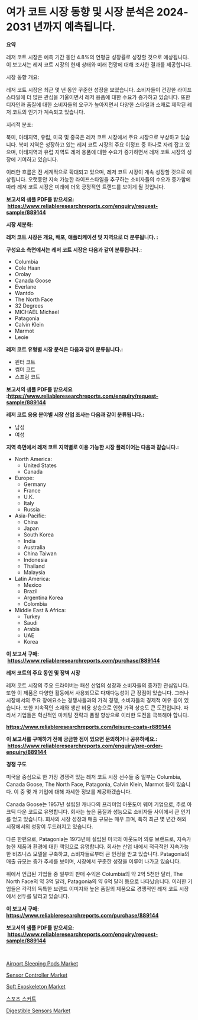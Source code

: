 <p><h1>여가 코트 시장 동향 및 시장 분석은 2024-2031 년까지 예측됩니다.</h1></p><p><strong>요약</strong></p>
<p><p>레저 코트 시장은 예측 기간 동안 4.8%의 연평균 성장률로 성장할 것으로 예상됩니다. 이 보고서는 레저 코트 시장의 현재 상태와 미래 전망에 대해 조사한 결과를 제공합니다. </p><p>시장 동향 개요:</p><p>레저 코트 시장은 최근 몇 년 동안 꾸준한 성장을 보였습니다. 소비자들이 건강한 라이프스타일에 더 많은 관심을 기울이면서 레저 용품에 대한 수요가 증가하고 있습니다. 또한 디자인과 품질에 대한 소비자들의 요구가 높아지면서 다양한 스타일과 소재로 제작된 레저 코트의 인기가 계속되고 있습니다.</p><p>지리적 분포:</p><p>북미, 아태지역, 유럽, 미국 및 중국은 레저 코트 시장에서 주요 시장으로 부상하고 있습니다. 북미 지역은 성장하고 있는 레저 코트 시장의 주요 이정표 중 하나로 자리 잡고 있으며, 아태지역과 유럽 지역도 레저 용품에 대한 수요가 증가하면서 레저 코트 시장의 성장에 기여하고 있습니다.</p><p>이러한 흐름은 전 세계적으로 확대되고 있으며, 레저 코트 시장이 계속 성장할 것으로 예상됩니다. 오랫동안 지속 가능한 라이프스타일을 추구하는 소비자들의 수요가 증가함에 따라 레저 코트 시장은 미래에 더욱 긍정적인 트랜드를 보이게 될 것입니다.</p></p>
<p><strong>보고서의 샘플 PDF를 받으세요: &nbsp;<a href="https://www.reliableresearchreports.com/enquiry/request-sample/889144">https://www.reliableresearchreports.com/enquiry/request-sample/889144</a></strong></p>
<p><strong>시장 세분화:</strong></p>
<p><strong> 레저 코트 시장은 개요, 배포, 애플리케이션 및 지역으로 더 분류됩니다. :</strong></p>
<p><strong>구성요소 측면에서는 레저 코트 시장은 다음과 같이 분류됩니다.:</strong></p>
<p><ul><li>Columbia</li><li>Cole Haan</li><li>Orolay</li><li>Canada Goose</li><li>Everlane</li><li>Wantdo</li><li>The North Face</li><li>32 Degrees</li><li>MICHAEL Michael</li><li>Patagonia</li><li>Calvin Klein</li><li>Marmot</li><li>Leoie</li></ul></p>
<p><strong> 레저 코트 유형별 시장 분석은 다음과 같이 분류됩니다.:</strong></p>
<p><ul><li>윈터 코트</li><li>썸머 코트</li><li>스프링 코트</li></ul></p>
<p><strong>보고서의 샘플 PDF를 받으세요 :<a href="https://www.reliableresearchreports.com/enquiry/request-sample/889144">https://www.reliableresearchreports.com/enquiry/request-sample/889144</a></strong></p>
<p><strong> 레저 코트 응용 분야별 시장 산업 조사는 다음과 같이 분류됩니다.:</strong></p>
<p><ul><li>남성</li><li>여성</li></ul></p>
<p><strong>지역 측면에서 레저 코트 지역별로 이용 가능한 시장 플레이어는 다음과 같습니다.:</strong></p>
<p><ul>
    <li>
        North America:
        <ul>
            <li>United States</li>
            <li>Canada</li>
        </ul>
    </li>
    <li>
        Europe:
        <ul>
            <li>Germany</li>
            <li>France</li>
            <li>U.K.</li>
            <li>Italy</li>
            <li>Russia</li>
        </ul>
    </li>
    <li>
        Asia-Pacific:
        <ul>
            <li>China</li>
            <li>Japan</li>
            <li>South Korea</li>
            <li>India</li>
            <li>Australia</li>
            <li>China Taiwan</li>
            <li>Indonesia</li>
            <li>Thailand</li>
            <li>Malaysia</li>
        </ul>
    </li>
    <li>
        Latin America:
        <ul>
            <li>Mexico</li>
            <li>Brazil</li>
            <li>Argentina Korea</li>
            <li>Colombia</li>
        </ul>
    </li>
    <li>
        Middle East & Africa:
        <ul>
            <li>Turkey</li>
            <li>Saudi</li>
            <li>Arabia</li>
            <li>UAE</li>
            <li>Korea</li>
        </ul>
    </li>
    </ul></p>
<p><strong>이 보고서 구매: &nbsp;<a href="https://www.reliableresearchreports.com/purchase/889144">https://www.reliableresearchreports.com/purchase/889144</a></strong></p>
<p><strong>레저 코트의 주요 동인 및 장벽 시장</strong></p>
<p><p>레져 코트 시장의 주요 드라이버는 패션 산업의 성장과 소비자들의 증가한 관심입니다. 또한 이 제품은 다양한 활동에서 사용되므로 다재다능성이 큰 장점이 있습니다. 그러나 시장에서의 주요 장애요소는 경쟁사들과의 가격 경쟁, 소비자들의 경제적 여유 등이 있습니다. 또한 지속적인 소재와 생산 비용 상승으로 인한 가격 상승도 큰 도전입니다. 따라서 기업들은 혁신적인 마케팅 전략과 품질 향상으로 이러한 도전을 극복해야 합니다.</p></p>
<p><strong><a href="https://www.reliableresearchreports.com/leisure-coats-r889144">https://www.reliableresearchreports.com/leisure-coats-r889144</a></strong></p>
<p><strong>이 보고서를 구매하기 전에 궁금한 점이 있으면 문의하거나 공유하세요.: &nbsp;<a href="https://www.reliableresearchreports.com/enquiry/pre-order-enquiry/889144">https://www.reliableresearchreports.com/enquiry/pre-order-enquiry/889144</a></strong></p>
<p><strong>경쟁 구도</strong></p>
<p><p>미국을 중심으로 한 가장 경쟁력 있는 레저 코트 시장 선수들 중 일부는 Columbia, Canada Goose, The North Face, Patagonia, Calvin Klein, Marmot 등이 있습니다. 이 중 몇 개 기업에 대해 자세한 정보를 제공하겠습니다.</p><p>Canada Goose는 1957년 설립된 캐나다의 프리미엄 아웃도어 웨어 기업으로, 주로 아크틱 다운 코트로 유명합니다. 회사는 높은 품질과 성능으로 소비자들 사이에서 큰 인기를 얻고 있습니다. 회사의 시장 성장과 매출 규모는 매우 크며, 특히 최근 몇 년간 해외 시장에서의 성장이 두드러지고 있습니다.</p><p>다른 한편으로, Patagonia는 1973년에 설립된 미국의 아웃도어 의류 브랜드로, 지속가능한 제품과 환경에 대한 책임으로 유명합니다. 회사는 산업 내에서 적극적인 지속가능한 비즈니스 모델을 구축하고, 소비자들로부터 큰 인정을 받고 있습니다. Patagonia의 매출 규모는 증가 추세를 보이며, 시장에서 꾸준한 성장을 이루어 나가고 있습니다.</p><p>위에서 언급된 기업들 중 일부의 판매 수익은 Columbia의 약 2억 5천만 달러, The North Face의 약 3억 달러, Patagonia의 약 6억 달러 등으로 나타났습니다. 이러한 기업들은 각각의 독특한 브랜드 이미지와 높은 품질의 제품으로 경쟁적인 레저 코트 시장에서 선두를 달리고 있습니다.</p></p>
<p><strong>이 보고서 구매: &nbsp; <a href="https://www.reliableresearchreports.com/purchase/889144">https://www.reliableresearchreports.com/purchase/889144</a></strong></p>
<p><strong>보고서의 샘플 PDF를 받으세요: &nbsp;<a href="https://www.reliableresearchreports.com/enquiry/request-sample/889144">https://www.reliableresearchreports.com/enquiry/request-sample/889144</a></strong><strong></strong></p>
<p>&nbsp;</p>
<p><p><a href="https://acidic-farm-354.notion.site/Airport-Sleeping-Pods-Market-The-Key-To-Successful-Business-Strategy-Forecast-Till-2031-53e538c8a134401aabb82851f94a0d2d">Airport Sleeping Pods Market</a></p><p><a href="https://github.com/wwwkeltoum/Market-Research-Report-List-2/blob/main/sensor-controller-market.md">Sensor Controller Market</a></p><p><a href="https://www.linkedin.com/pulse/soft-exoskeleton-market-insight-trends-growth-forecasted-apaye?trackingId=uFyBB8tqElpTMlu91XoqHw%3D%3D">Soft Exoskeleton Market</a></p><p><a href="https://github.com/FelipeGrrady654556/Market-Research-Report-List-1/blob/main/173246027635.md">스포츠 스커트</a></p><p><a href="https://www.linkedin.com/pulse/digestible-sensors-market-trends-forecast-competitive-analysis-8gthe?trackingId=Cze7qnH3I7qIw2f2Ai6o1g%3D%3D">Digestible Sensors Market</a></p></p>